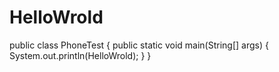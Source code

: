 # HelloWrold
public class PhoneTest {     public static void main(String[] args) {   System.out.println(HelloWrold);   } }
